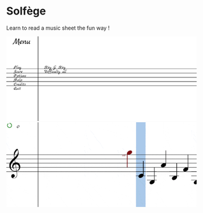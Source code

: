 Solfège
========

Learn to read a music sheet the fun way !

![Menu](examples/menu.png)
![InGame](examples/play.gif)